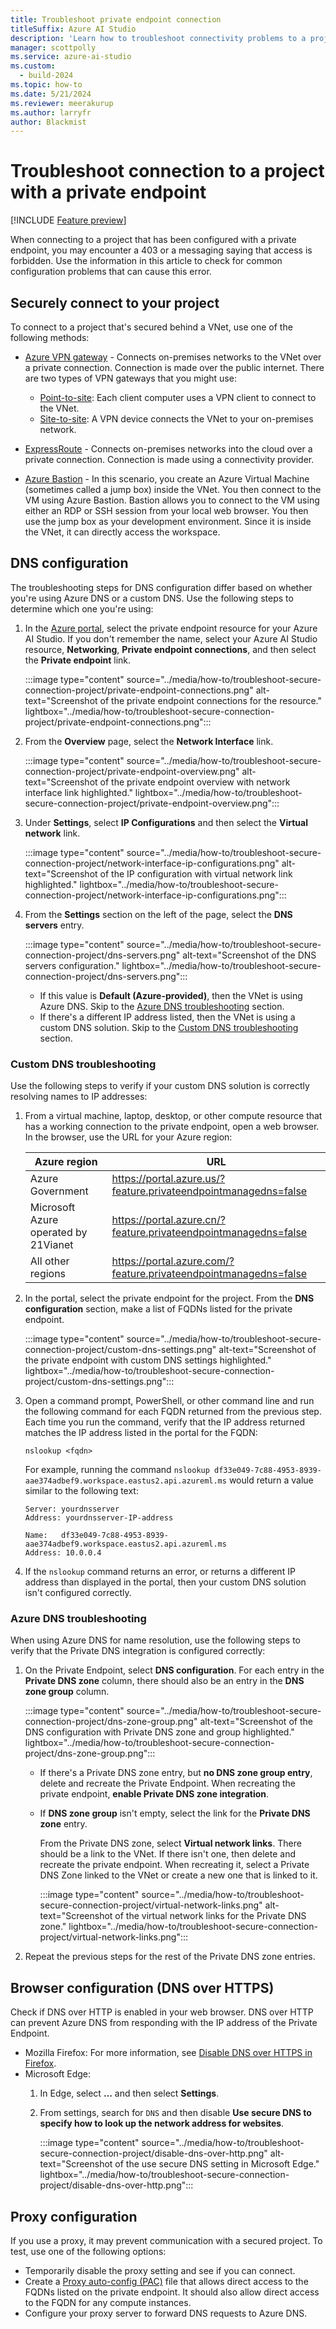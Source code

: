 ```yaml
---
title: Troubleshoot private endpoint connection
titleSuffix: Azure AI Studio
description: 'Learn how to troubleshoot connectivity problems to a project that is configured with a private endpoint.'
manager: scottpolly
ms.service: azure-ai-studio
ms.custom:
  - build-2024
ms.topic: how-to
ms.date: 5/21/2024
ms.reviewer: meerakurup
ms.author: larryfr
author: Blackmist
---
```


# Troubleshoot connection to a project with a private endpoint

[!INCLUDE [Feature preview](~/reusable-content/ce-skilling/azure/includes/ai-studio/includes/feature-preview.md)]

When connecting to a project that has been configured with a private endpoint, you may encounter a 403 or a messaging saying that access is forbidden. Use the information in this article to check for common configuration problems that can cause this error.

## Securely connect to your project

To connect to a project that's secured behind a VNet, use one of the following methods:

* [Azure VPN gateway](/azure/vpn-gateway/vpn-gateway-about-vpngateways) - Connects on-premises networks to the VNet over a private connection. Connection is made over the public internet. There are two types of VPN gateways that you might use:

    * [Point-to-site](/azure/vpn-gateway/vpn-gateway-howto-point-to-site-resource-manager-portal): Each client computer uses a VPN client to connect to the VNet.
    * [Site-to-site](/azure/vpn-gateway/tutorial-site-to-site-portal): A VPN device connects the VNet to your on-premises network.

* [ExpressRoute](https://azure.microsoft.com/services/expressroute/) - Connects on-premises networks into the cloud over a private connection. Connection is made using a connectivity provider.
* [Azure Bastion](/azure/bastion/bastion-overview) - In this scenario, you create an Azure Virtual Machine (sometimes called a jump box) inside the VNet. You then connect to the VM using Azure Bastion. Bastion allows you to connect to the VM using either an RDP or SSH session from your local web browser. You then use the jump box as your development environment. Since it is inside the VNet, it can directly access the workspace.

## DNS configuration

The troubleshooting steps for DNS configuration differ based on whether you're using Azure DNS or a custom DNS. Use the following steps to determine which one you're using:

1. In the [Azure portal](https://portal.azure.com), select the private endpoint resource for your Azure AI Studio. If you don't remember the name, select your Azure AI Studio resource, __Networking__, __Private endpoint connections__, and then select the __Private endpoint__ link.

    :::image type="content" source="../media/how-to/troubleshoot-secure-connection-project/private-endpoint-connections.png" alt-text="Screenshot of the private endpoint connections for the resource." lightbox="../media/how-to/troubleshoot-secure-connection-project/private-endpoint-connections.png":::

1. From the __Overview__ page, select the __Network Interface__ link.

    :::image type="content" source="../media/how-to/troubleshoot-secure-connection-project/private-endpoint-overview.png" alt-text="Screenshot of the private endpoint overview with network interface link highlighted." lightbox="../media/how-to/troubleshoot-secure-connection-project/private-endpoint-overview.png":::

1. Under __Settings__, select __IP Configurations__ and then select the __Virtual network__ link.

    :::image type="content" source="../media/how-to/troubleshoot-secure-connection-project/network-interface-ip-configurations.png" alt-text="Screenshot of the IP configuration with virtual network link highlighted." lightbox="../media/how-to/troubleshoot-secure-connection-project/network-interface-ip-configurations.png":::

1. From the __Settings__ section on the left of the page, select the __DNS servers__ entry.

    :::image type="content" source="../media/how-to/troubleshoot-secure-connection-project/dns-servers.png" alt-text="Screenshot of the DNS servers configuration." lightbox="../media/how-to/troubleshoot-secure-connection-project/dns-servers.png":::

    * If this value is __Default (Azure-provided)__, then the VNet is using Azure DNS. Skip to the [Azure DNS troubleshooting](#azure-dns-troubleshooting) section.
    * If there's a different IP address listed, then the VNet is using a custom DNS solution. Skip to the [Custom DNS troubleshooting](#custom-dns-troubleshooting) section.

### Custom DNS troubleshooting

Use the following steps to verify if your custom DNS solution is correctly resolving names to IP addresses:

1. From a virtual machine, laptop, desktop, or other compute resource that has a working connection to the private endpoint, open a web browser. In the browser, use the URL for your Azure region:

    | Azure region | URL |
    | ----- | ----- |
    | Azure Government | https://portal.azure.us/?feature.privateendpointmanagedns=false |
    | Microsoft Azure operated by 21Vianet | https://portal.azure.cn/?feature.privateendpointmanagedns=false |
    | All other regions | https://portal.azure.com/?feature.privateendpointmanagedns=false |

1. In the portal, select the private endpoint for the project. From the __DNS configuration__ section, make a list of FQDNs listed for the private endpoint.

    :::image type="content" source="../media/how-to/troubleshoot-secure-connection-project/custom-dns-settings.png" alt-text="Screenshot of the private endpoint with custom DNS settings highlighted." lightbox="../media/how-to/troubleshoot-secure-connection-project/custom-dns-settings.png":::

1. Open a command prompt, PowerShell, or other command line and run the following command for each FQDN returned from the previous step. Each time you run the command, verify that the IP address returned matches the IP address listed in the portal for the FQDN: 

    `nslookup <fqdn>`

    For example, running the command `nslookup df33e049-7c88-4953-8939-aae374adbef9.workspace.eastus2.api.azureml.ms` would return a value similar to the following text:

    ```
    Server: yourdnsserver
    Address: yourdnsserver-IP-address

    Name:   df33e049-7c88-4953-8939-aae374adbef9.workspace.eastus2.api.azureml.ms
    Address: 10.0.0.4
    ```

1. If the `nslookup` command returns an error, or returns a different IP address than displayed in the portal, then your custom DNS solution isn't configured correctly.

### Azure DNS troubleshooting

When using Azure DNS for name resolution, use the following steps to verify that the Private DNS integration is configured correctly:

1. On the Private Endpoint, select __DNS configuration__. For each entry in the __Private DNS zone__ column, there should also be an entry in the __DNS zone group__ column. 

    :::image type="content" source="../media/how-to/troubleshoot-secure-connection-project/dns-zone-group.png" alt-text="Screenshot of the DNS configuration with Private DNS zone and group highlighted." lightbox="../media/how-to/troubleshoot-secure-connection-project/dns-zone-group.png":::

    * If there's a Private DNS zone entry, but __no DNS zone group entry__, delete and recreate the Private Endpoint. When recreating the private endpoint, __enable Private DNS zone integration__.
    * If __DNS zone group__ isn't empty, select the link for the __Private DNS zone__ entry.
    
        From the Private DNS zone, select __Virtual network links__. There should be a link to the VNet. If there isn't one, then delete and recreate the private endpoint. When recreating it, select a Private DNS Zone linked to the VNet or create a new one that is linked to it.

        :::image type="content" source="../media/how-to/troubleshoot-secure-connection-project/virtual-network-links.png" alt-text="Screenshot of the virtual network links for the Private DNS zone." lightbox="../media/how-to/troubleshoot-secure-connection-project/virtual-network-links.png":::

1. Repeat the previous steps for the rest of the Private DNS zone entries.

## Browser configuration (DNS over HTTPS)

Check if DNS over HTTP is enabled in your web browser. DNS over HTTP can prevent Azure DNS from responding with the IP address of the Private Endpoint.

* Mozilla Firefox: For more information, see [Disable DNS over HTTPS in Firefox](https://support.mozilla.org/en-US/kb/firefox-dns-over-https).
* Microsoft Edge:
    1. In Edge, select __...__ and then select __Settings__.
    1. From settings, search for `DNS` and then disable __Use secure DNS to specify how to look up the network address for websites__.
    
        :::image type="content" source="../media/how-to/troubleshoot-secure-connection-project/disable-dns-over-http.png" alt-text="Screenshot of the use secure DNS setting in Microsoft Edge." lightbox="../media/how-to/troubleshoot-secure-connection-project/disable-dns-over-http.png":::

## Proxy configuration

If you use a proxy, it may prevent communication with a secured project. To test, use one of the following options:

* Temporarily disable the proxy setting and see if you can connect.
* Create a [Proxy auto-config (PAC)](https://wikipedia.org/wiki/Proxy_auto-config) file that allows direct access to the FQDNs listed on the private endpoint. It should also allow direct access to the FQDN for any compute instances.
* Configure your proxy server to forward DNS requests to Azure DNS.
